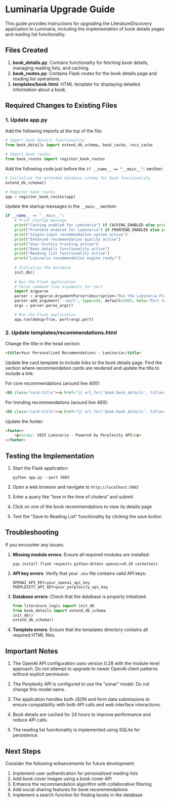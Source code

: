 # Luminaria Upgrade Guide

This guide provides instructions for upgrading the LiteratureDiscovery application to Luminaria, including the implementation of book details pages and reading list functionality.

## Files Created

1. **book_details.py**: Contains functionality for fetching book details, managing reading lists, and caching.
2. **book_routes.py**: Contains Flask routes for the book details page and reading list operations.
3. **templates/book.html**: HTML template for displaying detailed information about a book.

## Required Changes to Existing Files

### 1. Update app.py

Add the following imports at the top of the file:

```python
# Import book details functionality
from book_details import extend_db_schema, book_cache, recs_cache

# Import book routes
from book_routes import register_book_routes
```

Add the following code just before the `if __name__ == "__main__":` section:

```python
# Initialize the extended database schema for book functionality
extend_db_schema()

# Register book routes
app = register_book_routes(app)
```

Update the startup messages in the `__main__` section:

```python
if __name__ == "__main__":
    # Print startup message
    print("Caching enabled for Luminaria") if CACHING_ENABLED else print("Caching disabled for Luminaria")
    print("Frontend enabled for Luminaria") if FRONTEND_ENABLED else print("Frontend disabled for Luminaria")
    print("Single-input recommendation system active")
    print("Enhanced recommendation quality active")
    print("User history tracking active")
    print("Book details functionality active")
    print("Reading list functionality active")
    print("Luminaria recommendation engine ready!")
    
    # Initialize the database
    init_db()
    
    # Run the Flask application
    # Parse command line arguments for port
    import argparse
    parser = argparse.ArgumentParser(description='Run the Luminaria Flask application')
    parser.add_argument('--port', type=int, default=5003, help='Port to run the server on')
    args = parser.parse_args()

    # Run the Flask application
    app.run(debug=True, port=args.port)
```

### 2. Update templates/recommendations.html

Change the title in the head section:

```html
<title>Your Personalized Recommendations - Luminaria</title>
```

Update the card template to include links to the book details page. Find the section where recommendation cards are rendered and update the title to include a link:

For core recommendations (around line 400):
```html
<h5 class="card-title"><a href="{{ url_for('book.book_details', title=item.title) }}">{{ item.title }}</a></h5>
```

For trending recommendations (around line 460):
```html
<h5 class="card-title"><a href="{{ url_for('book.book_details', title=item.title) }}">{{ item.title }}</a></h5>
```

Update the footer:
```html
<footer>
    <p>&copy; 2025 Luminaria - Powered by Perplexity API</p>
</footer>
```

## Testing the Implementation

1. Start the Flask application:
   ```
   python app.py --port 5003
   ```

2. Open a web browser and navigate to `http://localhost:5003`

3. Enter a query like "love in the time of cholera" and submit

4. Click on one of the book recommendations to view its details page

5. Test the "Save to Reading List" functionality by clicking the save button

## Troubleshooting

If you encounter any issues:

1. **Missing module errors**: Ensure all required modules are installed:
   ```
   pip install flask requests python-dotenv openai==0.28 cachetools
   ```

2. **API key errors**: Verify that your `.env` file contains valid API keys:
   ```
   OPENAI_API_KEY=your_openai_api_key
   PERPLEXITY_API_KEY=your_perplexity_api_key
   ```

3. **Database errors**: Check that the database is properly initialized:
   ```python
   from literature_logic import init_db
   from book_details import extend_db_schema
   init_db()
   extend_db_schema()
   ```

4. **Template errors**: Ensure that the templates directory contains all required HTML files.

## Important Notes

1. The OpenAI API configuration uses version 0.28 with the module-level approach. Do not attempt to upgrade to newer OpenAI client patterns without explicit permission.

2. The Perplexity API is configured to use the "sonar" model. Do not change this model name.

3. The application handles both JSON and form data submissions to ensure compatibility with both API calls and web interface interactions.

4. Book details are cached for 24 hours to improve performance and reduce API calls.

5. The reading list functionality is implemented using SQLite for persistence.

## Next Steps

Consider the following enhancements for future development:

1. Implement user authentication for personalized reading lists
2. Add book cover images using a book cover API
3. Enhance the recommendation algorithm with collaborative filtering
4. Add social sharing features for book recommendations
5. Implement a search function for finding books in the database
